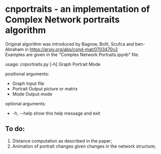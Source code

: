 # cnportraits - an implementation of Complex Network portraits algorithm    
      
Original algorithm was introduced by Bagrow, Bollt, Scufca and ben-Abraham in https://arxiv.org/abs/cond-mat/0703470v2   
Examples are given in the "Complex Network Portraits.ipynb" file.

usage: cnportraits.py [-h] Graph Portrait Mode    
    
positional arguments:   
*  Graph       Input file    
*  Portrait    Output picture or matrix    
*  Mode        Output mode    
    
optional arguments:    
*  -h, --help  show this help message and exit     

## To do:
1. Distance computation as described in the paper;   
2. Animation of portrait changes given changes in the network structure;   
